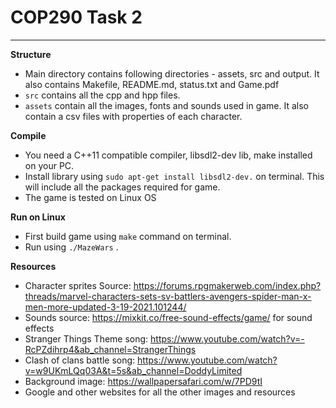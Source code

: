 # COP290 Task 2

---
 
**Structure**
* Main directory contains following directories - assets, src and output. It also contains Makefile, README.md, status.txt and Game.pdf
* ``src`` contains all the cpp and hpp files. 
* ``assets`` contain all the images, fonts and sounds used in game. It also contain a csv files with properties of each character.


**Compile**
* You need a C++11 compatible compiler, libsdl2-dev lib, make installed on your PC.
* Install library using ``sudo apt-get install libsdl2-dev.`` on terminal. This will include all the packages required for game.
* The game is tested on Linux OS

**Run on Linux**
* First build game using ``make`` command on terminal.
* Run using ``./MazeWars`` .

**Resources**
* Character sprites Source: https://forums.rpgmakerweb.com/index.php?threads/marvel-characters-sets-sv-battlers-avengers-spider-man-x-men-more-updated-3-19-2021.101244/
* Sounds source: https://mixkit.co/free-sound-effects/game/ for sound effects
* Stranger Things Theme song: https://www.youtube.com/watch?v=-RcPZdihrp4&ab_channel=StrangerThings
* Clash of clans battle song: https://www.youtube.com/watch?v=w9UKmLQq03A&t=5s&ab_channel=DoddyLimited
* Background image: https://wallpapersafari.com/w/7PD9tI
* Google and other websites for all the other images and resources

